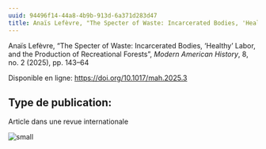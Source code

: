 ```yaml
---
uuid: 94496f14-44a8-4b9b-913d-6a371d283d47
title: Anaïs Lefèvre, "The Specter of Waste: Incarcerated Bodies, 'Healthy' Labor, and the Production of Recreational Forests"
---
```


Anaïs Lefèvre, “The Specter of Waste: Incarcerated Bodies, ‘Healthy’ Labor, and the Production of Recreational Forests”, *Modern American History*, 8, no. 2 (2025), pp. 143–64

Disponible en ligne: https://doi.org/10.1017/mah.2025.3

## Type de publication:
Article dans une revue internationale

![small](Anaisarticle.jpg)

